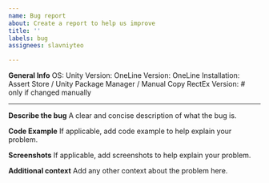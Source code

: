 ```yaml
---
name: Bug report
about: Create a report to help us improve
title: ''
labels: bug
assignees: slavniyteo

---
```


**General Info**
OS: 
Unity Version: 
OneLine Version: 
OneLine Installation: Assert Store / Unity Package Manager / Manual Copy
RectEx Version: # only if changed manually

---

**Describe the bug**
A clear and concise description of what the bug is.

**Code Example**
If applicable, add code example to help explain your problem.

**Screenshots**
If applicable, add screenshots to help explain your problem.

**Additional context**
Add any other context about the problem here.
